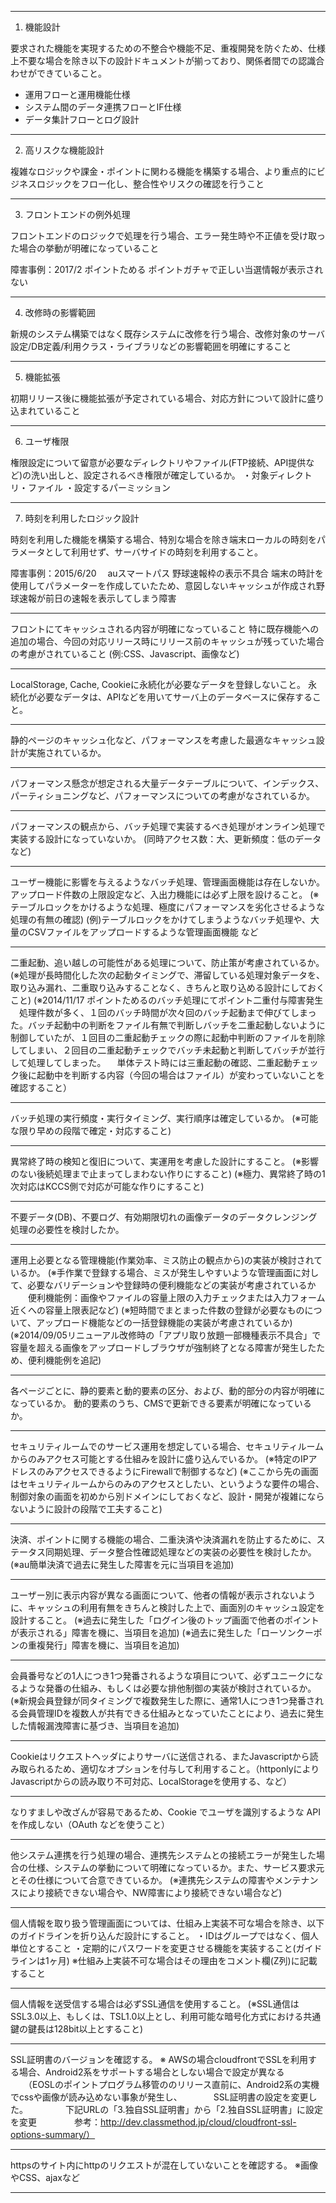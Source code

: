 ----

1. 機能設計

要求された機能を実現するための不整合や機能不足、重複開発を防ぐため、仕様上不要な場合を除き以下の設計ドキュメントが揃っており、関係者間での認識合わせができていること。

- 運用フローと運用機能仕様
- システム間のデータ連携フローとIF仕様
- データ集計フローとログ設計

----

2. 高リスクな機能設計

複雑なロジックや課金・ポイントに関わる機能を構築する場合、より重点的にビジネスロジックをフロー化し、整合性やリスクの確認を行うこと

----

3. フロントエンドの例外処理

フロントエンドのロジックで処理を行う場合、エラー発生時や不正値を受け取った場合の挙動が明確になっていること

障害事例：2017/2 ポイントためる ポイントガチャで正しい当選情報が表示されない

----

4. 改修時の影響範囲

新規のシステム構築ではなく既存システムに改修を行う場合、改修対象のサーバ設定/DB定義/利用クラス・ライブラリなどの影響範囲を明確にすること

----

5. 機能拡張

初期リリース後に機能拡張が予定されている場合、対応方針について設計に盛り込まれていること

----

6. ユーザ権限

権限設定について留意が必要なディレクトリやファイル(FTP接続、API提供など)の洗い出しと、設定されるべき権限が確定しているか。
・対象ディレクトリ・ファイル
・設定するパーミッション

----

7. 時刻を利用したロジック設計

時刻を利用した機能を構築する場合、特別な場合を除き端末ローカルの時刻をパラメータとして利用せず、サーバサイドの時刻を利用すること。

障害事例：2015/6/20　 auスマートパス 野球速報枠の表示不具合 端末の時計を使用してパラメーターを作成していたため、意図しないキャッシュが作成され野球速報が前日の速報を表示してしまう障害

----

フロントにてキャッシュされる内容が明確になっていること
特に既存機能への追加の場合、今回の対応リリース時にリリース前のキャッシュが残っていた場合の考慮がされていること
   (例:CSS、Javascript、画像など)
   
----

LocalStorage, Cache, Cookieに永続化が必要なデータを登録しないこと。
永続化が必要なデータは、APIなどを用いてサーバ上のデータベースに保存すること。

----

静的ページのキャッシュ化など、パフォーマンスを考慮した最適なキャッシュ設計が実施されているか。

----

パフォーマンス懸念が想定される大量データテーブルについて、インデックス、パーティショニングなど、パフォーマンスについての考慮がなされているか。

----

パフォーマンスの観点から、バッチ処理で実装するべき処理がオンライン処理で実装する設計になっていないか。
(同時アクセス数：大、更新頻度：低のデータなど)

----

ユーザー機能に影響を与えるようなバッチ処理、管理画面機能は存在しないか。アップロード件数の上限設定など、入出力機能には必ず上限を設けること。
(※テーブルロックをかけるような処理、極度にパフォーマンスを劣化させるような処理の有無の確認)
(例)テーブルロックをかけてしまうようなバッチ処理や、大量のCSVファイルをアップロードするような管理画面機能 など

----

二重起動、追い越しの可能性がある処理について、防止策が考慮されているか。
(※処理が長時間化した次の起動タイミングで、滞留している処理対象データを、取り込み漏れ、二重取り込みすることなく、きちんと取り込める設計にしておくこと)
(※2014/11/17 ポイントためるのバッチ処理にてポイント二重付与障害発生
　処理件数が多く、１回のバッチ時間が次々回のバッチ起動まで伸びてしまった。バッチ起動中の判断をファイル有無で判断しバッチを二重起動しないように制御していたが、１回目の二重起動チェックの際に起動中判断のファイルを削除してしまい、２回目の二重起動チェックでバッチ未起動と判断してバッチが並行して処理してしまった。
　単体テスト時には三重起動の確認、二重起動チェック後に起動中を判断する内容（今回の場合はファイル）が変わっていないことを確認すること）
 
 ----
 
バッチ処理の実行頻度・実行タイミング、実行順序は確定しているか。
(※可能な限り早めの段階で確定・対応すること)

----

異常終了時の検知と復旧について、実運用を考慮した設計にすること。
(※影響のない後続処理まで止まってしまわない作りにすること)
(※極力、異常終了時の1次対応はKCCS側で対応が可能な作りにすること)

----

不要データ(DB)、不要ログ、有効期限切れの画像データのデータクレンジング処理の必要性を検討したか。

----

運用上必要となる管理機能(作業効率、ミス防止の観点から)の実装が検討されているか。
(※手作業で登録する場合、ミスが発生しやすいような管理画面に対して、必要なバリデーションや登録時の便利機能などの実装が考慮されているか
　　便利機能例：画像やファイルの容量上限の入力チェックまたは入力フォーム近くへの容量上限表記など)
(※短時間でまとまった件数の登録が必要なものについて、アップロード機能などの一括登録機能の実装が考慮されているか)
(※2014/09/05リニューアル改修時の「アプリ取り放題一部機種表示不具合」で容量を超える画像をアップロードしブラウザが強制終了となる障害が発生したため、便利機能例を追記)

----

各ページごとに、静的要素と動的要素の区分、および、動的部分の内容が明確になっているか。
動的要素のうち、CMSで更新できる要素が明確になっているか。

----

セキュリティルームでのサービス運用を想定している場合、セキュリティルームからのみアクセス可能とする仕組みを設計に盛り込んでいるか。
(※特定のIPアドレスのみアクセスできるようにFirewallで制御するなど)
(※ここから先の画面はセキュリティルームからのみのアクセスとしたい、というような要件の場合、制御対象の画面を初めから別ドメインにしておくなど、設計・開発が複雑にならないように設計の段階で工夫すること)

----

決済、ポイントに関する機能の場合、二重決済や決済漏れを防止するために、ステータス同期処理、データ整合性確認処理などの実装の必要性を検討したか。
(※au簡単決済で過去に発生した障害を元に当項目を追加)

----

ユーザー別に表示内容が異なる画面について、他者の情報が表示されないように、キャッシュの利用有無をきちんと検討した上で、画面別のキャッシュ設定を設計すること。
(※過去に発生した「ログイン後のトップ画面で他者のポイントが表示される」障害を機に、当項目を追加)
(※過去に発生した「ローソンクーポンの重複発行」障害を機に、当項目を追加)

----

会員番号などの1人につき1つ発番されるような項目について、必ずユニークになるような発番の仕組み、もしくは必要な排他制御の実装が検討されているか。
(※新規会員登録が同タイミングで複数発生した際に、通常1人につき1つ発番される会員管理IDを複数人が共有できる仕組みとなっていたことにより、過去に発生した情報漏洩障害に基づき、当項目を追加)

----

Cookieはリクエストヘッダによりサーバに送信される、またJavascriptから読み取られるため、適切なオプションを付与して利用すること。（httponlyによりJavascriptからの読み取り不可対応、LocalStorageを使用する、など）

----

なりすましや改ざんが容易であるため、Cookie でユーザを識別するような API を作成しない（OAuth などを使うこと）

----

他システム連携を行う処理の場合、連携先システムとの接続エラーが発生した場合の仕様、システムの挙動について明確になっているか。また、サービス要求元とその仕様について合意できているか。
(※連携先システムの障害やメンテナンスにより接続できない場合や、NW障害により接続できない場合など)

----

個人情報を取り扱う管理画面については、仕組み上実装不可な場合を除き、以下のガイドラインを折り込んだ設計にすること。
・IDはグループではなく、個人単位とすること
・定期的にパスワードを変更させる機能を実装すること(ガイドラインは1ヶ月)
※仕組み上実装不可な場合はその理由をコメント欄(Z列)に記載すること

----

個人情報を送受信する場合は必ずSSL通信を使用すること。
(※SSL通信はSSL3.0以上、もしくは、TSL1.0以上とし、利用可能な暗号化方式における共通鍵の鍵長は128bit以上とすること)

----

SSL証明書のバージョンを確認する。
※ AWSの場合cloudfrontでSSLを利用する場合、Android2系をサポートする場合としない場合で設定が異なる
　　（EOSLのポイントプログラム移管ののリリース直前に、Android2系の実機でcssや画像が読み込めない事象が発生し、
　　　 SSL証明書の設定を変更した。
　　　　下記URLの「3.独自SSL証明書」から「2.独自SSL証明書」に設定を変更
　　　　参考：http://dev.classmethod.jp/cloud/cloudfront-ssl-options-summary/）

----

httpsのサイト内にhttpのリクエストが混在していないことを確認する。
※画像やCSS、ajaxなど

----
